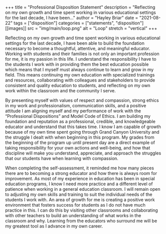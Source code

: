 +++
title = "Professional Disposition Statement"
description = "Reflecting on my own growth and time spent working in various educational settings for the last decade, I have been..."
author = "Hayley Briar"
date = "2021-08-22"
tags = ["disposition"]
categories = ["statements", "disposition"]
[[images]]
  src = "img/main/loop.png"
  alt = "Loop"
  stretch = "vertical"
+++

Reflecting on my own growth and time spent working in various educational settings for the last decade, I have been able to build the foundation necessary to become a thoughtful, attentive, and meaningful educator. Working with students and their families is not only an important profession for me, it is my passion in this life. I understand the responsibility I have to the students I work with in providing them the best education possible which means that I myself must always continue to learn and grow in my field. This means continuing my own education with specialized trainings and resources, collaborating with colleagues and stakeholders to provide consistent and quality education to students, and reflecting on my own work within the classroom and the community I serve.

By presenting myself with values of respect and compassion, strong ethics in my work and professionalism, communication skills, and a positive attitude I am aligning myself and my performance of work with the “Professional Dispositions” and Model Code of Ethics. I am building my foundation and reputation as a professional, credible, and knowledgeable educator and understand that this takes time. I know I am capable of growth because of my own time spent going through Grand Canyon University and the struggle I dealt with when beginning in this program. My grades from the beginning of the program up until present day are a direct example of taking responsibility for your own actions and well-being, and how that discipline will make you understand, appreciate, and approach the struggles that our students have when learning with compassion.

When completing the self-assessment, it reminded me how many pieces there are to becoming a strong educator and how there is always room for improvement. As most of my experience in education has been in special education programs, I know I need more practice and a different level of patience when working in a general education classroom. I will remain open to adjusting my own skills and training to suit the individual needs of the students I work with. An area of growth for me is creating a positive work environment that fosters success for students as I do not have much practice in this. I can do this by visiting other classrooms and collaborating with other teachers to build an understanding of what works in the classroom and why. Learning from the educators who surround me will be my greatest tool as I advance in my own career. 

